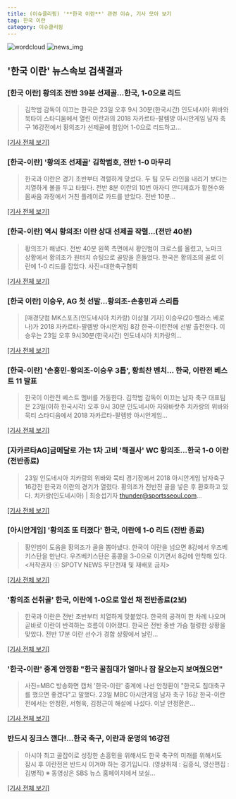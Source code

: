 ```yaml
---
title: (이슈클리핑) '**한국 이란**' 관련 이슈, 기사 모아 보기
tag: 한국 이란
category: 이슈클리핑
---
```

![wordcloud](https://s3.ap-northeast-2.amazonaws.com/lyrics101-wordcloud/2018-08-23-e0ed593c-fec0-4204-b79c-a6ea7d8c29de.png)
![news_img](https://user-images.githubusercontent.com/42597476/44507050-1206f400-a6e4-11e8-8d98-7ffbfebb353f.png)
## **'**한국 이란**'** 뉴스속보 검색결과
### [**한국 이란**] 황의조 전반 39분 선제골...한국, 1-0으로 리드

>김학범 감독이 이끄는 한국은 23일 오후 9시 30분(한국시간) 인도네시아 위바와 묵타이 스타디움에서 열린 이란과의 2018 자카르타-팔렘방 아시안게임 남자 축구 16강전에서 황의조가 선제골에 힘입어 1-0으로 리드하고...

[[기사 전체 보기]](http://www.interfootball.co.kr/news/articleView.html?idxno=235705)

### [한국-이란] '황의조 선제골' 김학범호, 전반 1-0 마무리

>한국과 이란은 경기 초반부터 격렬하게 맞섰다. 두 팀 모두 라인을 내리기 보다는 치열하게 볼을 두고 타뒀다. 전반 8분 이란의 10번 아자디 안디제흐가 황현수와 몸싸움 과정에서 거친 플레이로 카드를 받았다. 전반 10분...

[[기사 전체 보기]](http://www.osen.co.kr/article/G1110973876)

### [한국-이란] 역시 황의조! 이란 상대 선제골 작렬...(전반 40분)

>황의조가 해냈다. 전반 40분 왼쪽 측면에서 황인범이 크로스를 올렸고, 노마크 상황에서 황의조가 원터치 슈팅으로 골망을 흔들었다. 한국은 황의조의 골로 이란에 1-0 리드를 잡았다. 사진=대한축구협회

[[기사 전체 보기]](http://www.sportalkorea.com/news/view.php?gisa_uniq=2018082322114408&section_code=10&cp=se&gomb=1)

### [**한국 이란**] 이승우, AG 첫 선발…황의조-손흥민과 스리톱

>[매경닷컴 MK스포츠(인도네시아 치카랑) 이상철 기자] 이승우(20·헬라스 베로나)가 2018 자카르타-팔렘방 아시안게임 8강 한국-이란전에 선발 출전한다. 이승우는 23일 오후 9시30분(한국시간) 인도네시아 치카랑의...

[[기사 전체 보기]](http://sports.mk.co.kr/view.php?year=2018&no=531102)

### [한국-이란] '손흥민-황의조-이승우 3톱', 황희찬 벤치… 한국, 이란전 베스트 11 발표

>한국이 이란전 베스트 멤버를 가동한다. 김학범 감독이 이끄는 남자 축구 대표팀은 23일(이하 한국시각) 오후 9시 30분 인도네시아 자와바랏주 치카랑의 위바와 묵티 스타디움에서 2018 자카르타-팔렘방 아시안게임...

[[기사 전체 보기]](http://sports.hankooki.com/lpage/soccer/201808/sp2018082320280398040.htm)

### [자카르타AG]금메달로 가는 1차 고비 '해결사' WC 황의조…한국 1-0 이란 (전반종료)

>23일 인도네시아 치카랑의 위바와 묵티 경기장에서 2018 아시안게임 남자축구 16강전 한국과 이란의 경기가 열렸다. 황의조가 전반전 골을 넣은 후 환호하고 있다. 치카랑(인도네시아) | 최승섭기자 thunder@sportsseoul.com...

[[기사 전체 보기]](http://www.sportsseoul.com/news/read/673091)

### [아시안게임] '황의조 또 터졌다' 한국, 이란에 1-0 리드 (전반 종료)

>황인범이 도움을 황의조가 골을 뽑아냈다. 한국이 이란을 넘으면 8강에서 우즈베키스탄을 만난다. 우즈베키스탄은 홍콩을 3-0으로 이기면서 8강에 안착해 있다. <저작권자 ⓒ SPOTV NEWS 무단전재 및 재배포 금지>

[[기사 전체 보기]](http://www.spotvnews.co.kr/?mod=news&act=articleView&idxno=232770)

### '황의조 선취골' 한국, 이란에 1-0으로 앞선 채 전반종료(2보)

>한국과 이란은 전반 초반부터 치열하게 맞붙었다. 한국의 공격이 한 차례 나오며 곧바로 이란이 반격하는 흐름이 이어졌다. 한국은 전반 중반 가슴 철렁한 상황을 맞았다. 전반 17분 이란 선수가 경합 상황에서 날린...

[[기사 전체 보기]](http://stoo.asiae.co.kr/news/naver_view.htm?idxno=2018082322182515022)

### '한국-이란' 중계 안정환 "한국 꿀침대가 얼마나 잠 잘오는지 보여줬으면"

>사진=MBC 방송화면 캡처 '한국-이란' 중계에 나선 안정환이 "한국도 침대축구를 했으면 좋겠다"고 말했다. 23일 MBC 아시안게임 남자 축구 16강 한국-이란전에서는 안정환, 서형욱, 김정근이 해설에 나섰다. 이날 안정환은...

[[기사 전체 보기]](http://news20.busan.com/controller/newsController.jsp?newsId=20180823000412)

### 반드시 징크스 깬다!…한국 축구, 이란과 운명의 16강전

>아시아 최고 골잡이로 성장한 손흥민을 위해서도 한국 축구의 미래를 위해서도 잠시 후 이란전은 반드시 이겨야 하는 경기입니다. (영상취재 : 김흥식, 영산편집 : 김병직)   ※ 동영상은 SBS 뉴스 홈페이지에서 보실...

[[기사 전체 보기]](https://news.sbs.co.kr/news/endPage.do?news_id=N1004903486&plink=ORI&cooper=NAVER)


